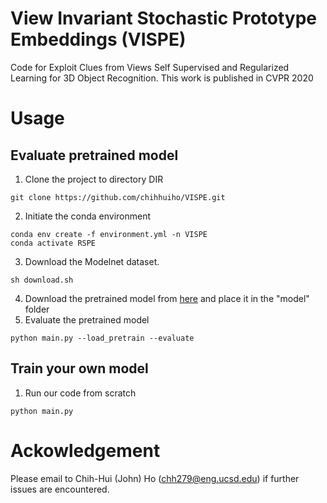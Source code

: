 # View Invariant Stochastic Prototype Embeddings (VISPE)
Code for Exploit Clues from Views Self Supervised and Regularized Learning for 3D Object Recognition. This work is published in CVPR 2020

# Usage
##  Evaluate pretrained model
1. Clone the project to directory DIR
```
git clone https://github.com/chihhuiho/VISPE.git
```
2. Initiate the conda environment
```
conda env create -f environment.yml -n VISPE
conda activate RSPE
```
3. Download the Modelnet dataset.
```
sh download.sh
```
4. Download the pretrained model from [here](https://drive.google.com/file/d/1PQV91Rpk6Ha3yGVHTSgqUiK5gQOD3Uvr/view?usp=sharing) and place it in the "model" folder
5. Evaluate the pretrained model
```
python main.py --load_pretrain --evaluate
```
##  Train your own model
1. Run our code from scratch
```
python main.py
```

# Ackowledgement
Please email to Chih-Hui (John) Ho (chh279@eng.ucsd.edu) if further issues are encountered.

